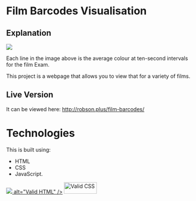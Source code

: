 # Film Barcodes Visualisation

## Explanation

<img src="http://robson.plus/images/film-barcodes.png" />

Each line in the image above is the average colour at ten-second intervals for the film Exam.

This project is a webpage that allows you to view that for a variety of films.

## Live Version

It can be viewed here: http://robson.plus/film-barcodes/

# Technologies

This is built using:
 * HTML
 * CSS
 * JavaScript.

<a href="https://validator.w3.org/nu/?doc=https%3A%2F%2Frobson.plus%2Ffilm-barcodes%2F"><img src="https://www.w3.org/Icons/valid-html401-blue"> alt="Valid HTML" /></a>
<a href="http://jigsaw.w3.org/css-validator/validator?uri=https%3A%2F%2Frobson.plus%2Ffilm-barcodes%2Fwidescreen.css&profile=css3svg&usermedium=all&warning=1"><img style="border:0;width:88px;height:31px" src="https://jigsaw.w3.org/css-validator/images/vcss-blue" alt="Valid CSS" /></a>